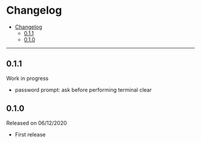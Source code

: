 # Changelog

- [Changelog](#changelog)
  - [0.1.1](#011)
  - [0.1.0](#010)

---

## 0.1.1

Work in progress

- password prompt: ask before performing terminal clear

## 0.1.0

Released on 06/12/2020

- First release
